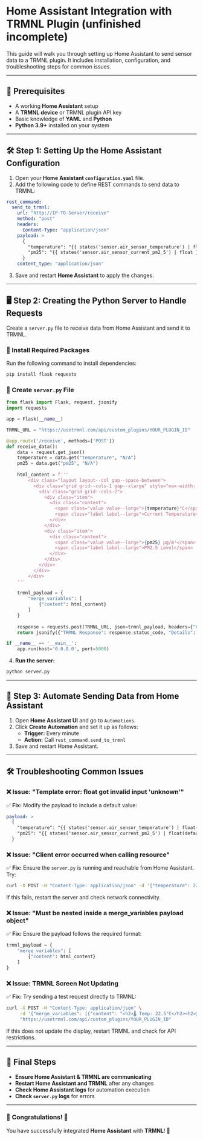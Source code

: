 # Home Assistant Integration with TRMNL Plugin (unfinished incomplete)

This guide will walk you through setting up Home Assistant to send sensor data to a TRMNL plugin. It includes installation, configuration, and troubleshooting steps for common issues.

---

## **📌 Prerequisites**
- A working **Home Assistant** setup
- A **TRMNL device** or TRMNL plugin API key
- Basic knowledge of **YAML** and **Python**
- **Python 3.9+** installed on your system

---

## **🛠 Step 1: Setting Up the Home Assistant Configuration**

1. Open your **Home Assistant `configuration.yaml`** file.
2. Add the following code to define REST commands to send data to TRMNL:

```yaml
rest_command:
  send_to_trmnl:
    url: "http://IP-TO-Server/receive"
    method: "post"
    headers:
      Content-Type: "application/json"
    payload: >
      {
        "temperature": "{{ states('sensor.air_sensor_temperature') | float }}",
        "pm25": "{{ states('sensor.air_sensor_current_pm2_5') | float }}"
      }
    content_type: "application/json"
```

3. Save and restart **Home Assistant** to apply the changes.

---

## **🖥 Step 2: Creating the Python Server to Handle Requests**

Create a `server.py` file to receive data from Home Assistant and send it to TRMNL.

### **📌 Install Required Packages**
Run the following command to install dependencies:
```bash
pip install flask requests
```

### **📌 Create `server.py` File**
```python
from flask import Flask, request, jsonify
import requests

app = Flask(__name__)

TRMNL_URL = "https://usetrmnl.com/api/custom_plugins/YOUR_PLUGIN_ID"

@app.route('/receive', methods=['POST'])
def receive_data():
    data = request.get_json()
    temperature = data.get("temperature", "N/A")
    pm25 = data.get("pm25", "N/A")
    
    html_content = f'''
        <div class="layout layout--col gap--space-between">
          <div class="grid grid--cols-1 gap--xlarge" style="max-width: 85%;">
            <div class="grid grid--cols-2">
              <div class="item">
                <div class="content">
                  <span class="value value--large">{temperature}°C</span>
                  <span class="label label--large">Current Temperature</span>
                </div>
              </div>
              <div class="item">
                <div class="content">
                  <span class="value value--large">{pm25} µg/m³</span>
                  <span class="label label--large">PM2.5 Level</span>
                </div>
              </div>
            </div>
          </div>
        </div>
    '''
    
    trmnl_payload = {
        "merge_variables": [
            {"content": html_content}
        ]
    }
    
    response = requests.post(TRMNL_URL, json=trmnl_payload, headers={"Content-Type": "application/json"})
    return jsonify({"TRMNL Response": response.status_code, "Details": response.json()})

if __name__ == '__main__':
    app.run(host='0.0.0.0', port=5000)
```

4. **Run the server:**
```bash
python server.py
```

---

## **🚀 Step 3: Automate Sending Data from Home Assistant**

1. Open **Home Assistant UI** and go to `Automations`.
2. Click **Create Automation** and set it up as follows:
    - **Trigger:** Every minute
    - **Action:** Call `rest_command.send_to_trmnl`
3. Save and restart Home Assistant.

---

## **🛠 Troubleshooting Common Issues**

### **❌ Issue: "Template error: float got invalid input 'unknown'"**
✅ **Fix:** Modify the payload to include a default value:
```yaml
payload: >
  {
    "temperature": "{{ states('sensor.air_sensor_temperature') | float(default=0) }}",
    "pm25": "{{ states('sensor.air_sensor_current_pm2_5') | float(default=0) }}"
  }
```

### **❌ Issue: "Client error occurred when calling resource"**
✅ **Fix:** Ensure the `server.py` is running and reachable from Home Assistant.
Try:
```bash
curl -X POST -H "Content-Type: application/json" -d '{"temperature": 22.5, "pm25": 12.7}' "http://192.168.1.169:5000/receive"
```
If this fails, restart the server and check network connectivity.

### **❌ Issue: "Must be nested inside a merge_variables payload object"**
✅ **Fix:** Ensure the payload follows the required format:
```python
trmnl_payload = {
    "merge_variables": [
        {"content": html_content}
    ]
}
```

### **❌ Issue: TRMNL Screen Not Updating**
✅ **Fix:** Try sending a test request directly to TRMNL:
```bash
curl -X POST -H "Content-Type: application/json" \
     -d '{"merge_variables": [{"content": "<h2>🌡 Temp: 22.5°C</h2><h2>💨 PM2.5: 12.7 µg/m³</h2>"}]}' \
     "https://usetrmnl.com/api/custom_plugins/YOUR_PLUGIN_ID"
```
If this does not update the display, restart TRMNL and check for API restrictions.

---

## **🎯 Final Steps**
- **Ensure Home Assistant & TRMNL are communicating**
- **Restart Home Assistant and TRMNL** after any changes
- **Check Home Assistant logs** for automation execution
- **Check `server.py` logs** for errors

---

### 🎉 **Congratulations!** 🎉
You have successfully integrated **Home Assistant** with **TRMNL**! 🚀

